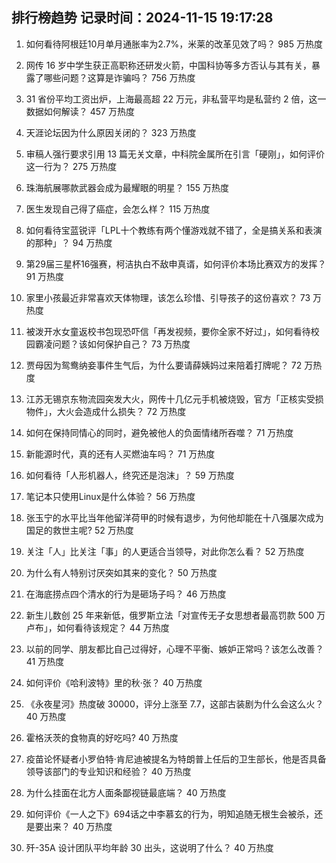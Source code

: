 
## 排行榜趋势 记录时间：2024-11-15 19:17:28
  
  1. 如何看待阿根廷10月单月通胀率为2.7%，米莱的改革见效了吗？ 985 万热度
    
  2. 网传 16 岁中学生获正高职称还研发火箭，中国科协等多方否认与其有关，暴露了哪些问题？这算是诈骗吗？ 756 万热度
    
  3. 31 省份平均工资出炉，上海最高超 22 万元，非私营平均是私营约 2 倍，这一数据如何解读？ 457 万热度
    
  4. 天涯论坛因为什么原因关闭的？ 323 万热度
    
  5. 审稿人强行要求引用 13 篇无关文章，中科院金属所在引言「硬刚」，如何评价这一行为？ 275 万热度
    
  6. 珠海航展哪款武器会成为最耀眼的明星？ 155 万热度
    
  7. 医生发现自己得了癌症，会怎么样？ 115 万热度
    
  8. 如何看待宝蓝锐评「LPL十个教练有两个懂游戏就不错了，全是搞关系和表演的那种」？ 94 万热度
    
  9. 第29届三星杯16强赛，柯洁执白不敌申真谞，如何评价本场比赛双方的发挥？ 91 万热度
    
  10. 家里小孩最近非常喜欢天体物理，该怎么珍惜、引导孩子的这份喜欢？ 73 万热度
    
  11. 被泼开水女童返校书包现恐吓信「再发视频，要你全家不好过」，如何看待校园霸凌问题？该如何保护自己？ 73 万热度
    
  12. 贾母因为鸳鸯纳妾事件生气后，为什么要请薛姨妈过来陪着打牌呢？ 72 万热度
    
  13. 江苏无锡京东物流园突发大火，网传十几亿元手机被烧毁，官方「正核实受损物件」，大火会造成什么损失？ 72 万热度
    
  14. 如何在保持同情心的同时，避免被他人的负面情绪所吞噬？ 71 万热度
    
  15. 新能源时代，真的还有人买燃油车吗？ 71 万热度
    
  16. 如何看待「人形机器人，终究还是泡沫」？ 59 万热度
    
  17. 笔记本只使用Linux是什么体验？ 56 万热度
    
  18. 张玉宁的水平比当年他留洋荷甲的时候有退步，为何他却能在十八强屡次成为国足的救世主呢? 52 万热度
    
  19. 关注「人」比关注「事」的人更适合当领导，对此你怎么看？ 52 万热度
    
  20. 为什么有人特别讨厌突如其来的变化？ 50 万热度
    
  21. 在海底捞点四个清水的行为是砸场子吗？ 46 万热度
    
  22. 新生儿数创 25 年来新低，俄罗斯立法「对宣传无子女思想者最高罚款 500 万卢布」，如何看待该规定？ 44 万热度
    
  23. 以前的同学、朋友都比自己过得好，心理不平衡、嫉妒正常吗？该怎么改善？ 41 万热度
    
  24. 如何评价《哈利波特》里的秋·张？ 40 万热度
    
  25. 《永夜星河》热度破 30000，评分上涨至 7.7，这部古装剧为什么会这么火？ 40 万热度
    
  26. 霍格沃茨的食物真的好吃吗? 40 万热度
    
  27. 疫苗论怀疑者小罗伯特·肯尼迪被提名为特朗普上任后的卫生部长，他是否具备领导该部门的专业知识和经验？ 40 万热度
    
  28. 为什么挂面在北方人面条鄙视链最底端？ 40 万热度
    
  29. 如何评价《一人之下》694话之中李慕玄的行为，明知追随无根生会被杀，还是要出来？ 40 万热度
    
  30. 歼-35A 设计团队平均年龄 30 出头，这说明了什么？ 40 万热度
    